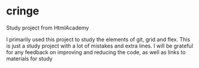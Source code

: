 # cringe
Study project from HtmlAcademy

I primarily used this project to study the elements of git, grid and flex. 
This is just a study project with a lot of mistakes and extra lines. 
I will be grateful for any feedback on improving and reducing the code, as well as links to materials for study
